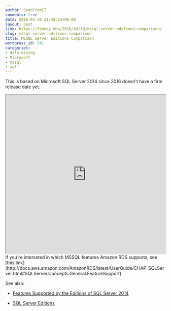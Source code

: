 ```yaml
---
author: SeanFromIT
comments: true
date: 2016-03-30 21:44:23+00:00
layout: post
link: https://feeney.mba/2016/03/30/mssql-server-editions-comparison/
slug: mssql-server-editions-comparison
title: MSSQL Server Editions Comparison
wordpress_id: 741
categories:
- data mining
- Microsoft
- mssql
- sql
---
```


This is based on Microsoft SQL Server 2014 since 2016 doesn't have a firm release date yet.
<iframe style="width:100%; height: 500px" src="https://docs.google.com/spreadsheets/d/e/2PACX-1vRP-YnkFaLk-X_AZIntloHfX7Cv2zVMul5rzbYJHwY5SqOyS_K61YpLmlv9rdAuCX-omC5Ie7pe9u3R/pubhtml?widget=true&amp;headers=false"></iframe>
If you're interested in which MSSQL features Amazon RDS supports, see [this link](http://docs.aws.amazon.com/AmazonRDS/latest/UserGuide/CHAP_SQLServer.html#SQLServer.Concepts.General.FeatureSupport).

See also:



	
  * [Features Supported by the Editions of SQL Server 2014](https://msdn.microsoft.com/en-us/library/cc645993(v=sql.120).aspx#DataMining)

	
  * [SQL Server Editions](https://www.microsoft.com/en-us/server-cloud/products/sql-server-editions/overview.aspx)


